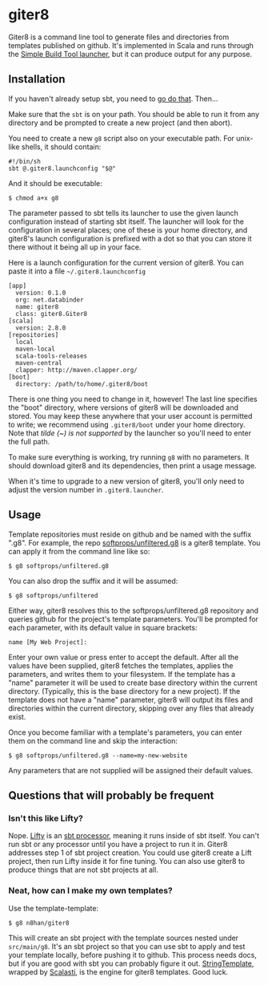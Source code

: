 giter8
====

Giter8 is a command line tool to generate files and directories from
templates published on github. It's implemented in Scala and runs
through the [Simple Build Tool launcher][launcher], but it
can produce output for any purpose.

[launcher]: http://code.google.com/p/simple-build-tool/wiki/GeneralizedLauncher
 
Installation
---------

If you haven't already setup sbt, you need to [go do that][sbt]. Then...

[sbt]: http://code.google.com/p/simple-build-tool/wiki/Setup

Make sure that the `sbt` is on your path. You should be able to run it
from any directory and be prompted to create a new project (and then abort).

You need to create a new `g8` script also on your executable path. For 
unix-like shells, it should contain:

    #!/bin/sh
    sbt @.giter8.launchconfig "$@"

And it should be executable:

    $ chmod a+x g8

The parameter passed to sbt tells its launcher to use the given launch
configuration instead of starting sbt itself. The launcher will look for the
configuration in several places; one of these is your home directory, and
giter8's launch configuration is prefixed with a dot so that you can store
it there without it being all up in your face.

Here is a launch configuration for the current version of
giter8.  You can paste it into a file `~/.giter8.launchconfig`

    [app]
      version: 0.1.0
      org: net.databinder
      name: giter8
      class: giter8.Giter8
    [scala]
      version: 2.8.0
    [repositories]
      local
      maven-local
      scala-tools-releases
      maven-central
      clapper: http://maven.clapper.org/
    [boot]
      directory: /path/to/home/.giter8/boot

There is one thing you need to change in it, however! The last line
specifies the "boot" directory, where versions of giter8 will be
downloaded and stored. You may keep these anywhere that your user
account is permitted to write; we recommend using `.giter8/boot`
under your home directory. Note that *tilde (~) is not supported* by the launcher
so you'll need to enter the full path.

To make sure everything is working, try running `g8` with no
parameters. It should download giter8 and its dependencies, then print
a usage message.

When it's time to upgrade to a new version of giter8, you'll only need
to adjust the version number in `.giter8.launcher`.

Usage
-----

Template repositories must reside on github and be named with the 
suffix ".g8". For example, the repo [softprops/unfiltered.g8][uft] is
a giter8 template. You can apply it from the command line like so:

[uft]: http://github.com/softprops/unfiltered.g8

    $ g8 softprops/unfiltered.g8

You can also drop the suffix and it will be assumed:

    $ g8 softprops/unfiltered

Either way, giter8 resolves this to the softprops/unfiltered.g8
repository and queries github for the project's template
parameters. You'll be prompted for each parameter, with its default
value in square brackets:

    name [My Web Project]: 

Enter your own value or press enter to accept the default. After all
the values have been supplied, giter8 fetches the templates, applies
the parameters, and writes them to your filesystem. If the template
has a "name" parameter it will be used to create base directory within
the current directory. (Typically, this is the base directory for a new
project). If the template does not have a "name" parameter, giter8
will output its files and directories within the current directory,
skipping over  any files that already exist.

Once you become familiar with a template's parameters, you can enter
them on the command line and skip the interaction:

    $ g8 softprops/unfiltered.g8 --name=my-new-website

Any parameters that are not supplied will be assigned their default
values.

Questions that will probably be frequent
----------------------------------

### Isn't this like Lifty?

Nope. [Lifty] is an [sbt processor][processor], meaning it runs inside
of sbt itself. You can't run sbt or any processor until you have a
project to run it in. Giter8 addresses step 1 of sbt project
creation. You could use giter8 create a Lift project, then run Lifty
inside it for fine tuning. You can also use giter8 to produce things
that are not sbt projects at all.

[Lifty]: http://lifty.github.com/
[processor]: http://code.google.com/p/simple-build-tool/wiki/Processors

### Neat, how can I make my own templates?

Use the template-template:

    $ g8 n8han/giter8

This will create an sbt project with the template sources nested under
`src/main/g8`. It's an sbt project so that you can use sbt to apply
and test your template locally, before pushing it to github. This
process needs docs, but if you are good with sbt you can probably
figure it out. [StringTemplate][st], wrapped by [Scalasti][scalasti], is
the engine for giter8 templates. Good luck.

[scalasti]: http://bmc.github.com/scalasti/
[st]: http://www.stringtemplate.org/
